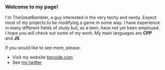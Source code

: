 ### Welcome to my page!

I'm TheGreatRambler, a guy interested in the very techy and nerdy. Expect most of my projects to be modifying a game in some way. I have experience in many different fields of study but, as a teen, have not yet been employed. I hope you will check out some of my work. My main languages are **CPP** and **JS**.

If you would like to see more, please:
* Visit my website [tgrcode.com](http://tgrcode.com/)
* See [my twitter](https://twitter.com/tgr_code)
